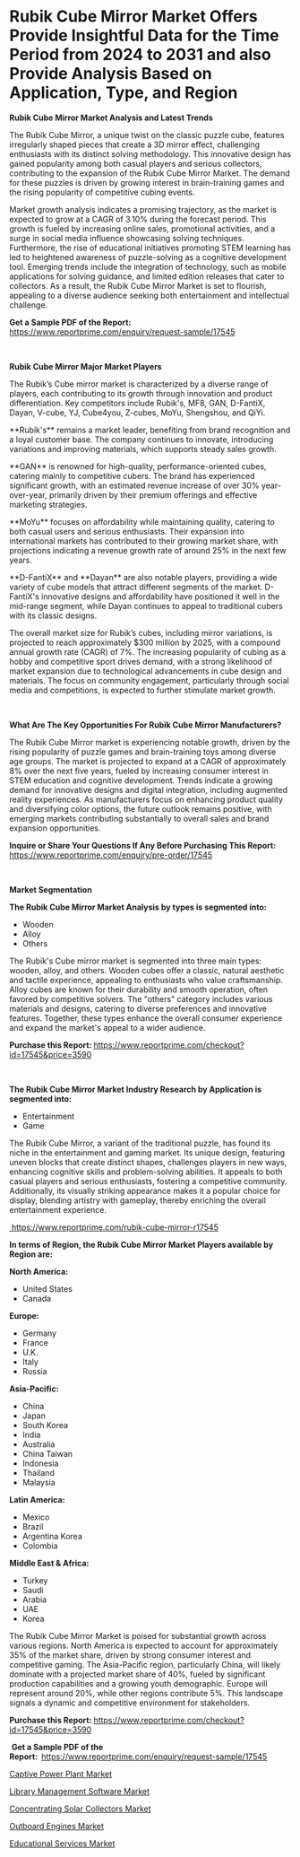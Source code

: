 <p><h1>Rubik Cube Mirror Market Offers Provide Insightful Data for the Time Period from 2024 to 2031 and also Provide Analysis Based on Application, Type, and Region</h1></p><p><strong>Rubik Cube Mirror Market Analysis and Latest Trends</strong></p>
<p><p>The Rubik Cube Mirror, a unique twist on the classic puzzle cube, features irregularly shaped pieces that create a 3D mirror effect, challenging enthusiasts with its distinct solving methodology. This innovative design has gained popularity among both casual players and serious collectors, contributing to the expansion of the Rubik Cube Mirror Market. The demand for these puzzles is driven by growing interest in brain-training games and the rising popularity of competitive cubing events.</p><p>Market growth analysis indicates a promising trajectory, as the market is expected to grow at a CAGR of 3.10% during the forecast period. This growth is fueled by increasing online sales, promotional activities, and a surge in social media influence showcasing solving techniques. Furthermore, the rise of educational initiatives promoting STEM learning has led to heightened awareness of puzzle-solving as a cognitive development tool. Emerging trends include the integration of technology, such as mobile applications for solving guidance, and limited edition releases that cater to collectors. As a result, the Rubik Cube Mirror Market is set to flourish, appealing to a diverse audience seeking both entertainment and intellectual challenge.</p></p>
<p><strong>Get a Sample PDF of the Report:&nbsp;</strong> <a href="https://www.reportprime.com/enquiry/request-sample/17545?utm_campaign=1117&utm_medium=2&utm_source=Github&utm_content=ia&utm_term=19112024&utm_id=rubik-cube-mirror">https://www.reportprime.com/enquiry/request-sample/17545</a></p>
<p>&nbsp;</p>
<p><strong>Rubik Cube Mirror Major Market Players</strong></p>
<p><p>The Rubik’s Cube mirror market is characterized by a diverse range of players, each contributing to its growth through innovation and product differentiation. Key competitors include Rubik's, MF8, GAN, D-FantiX, Dayan, V-cube, YJ, Cube4you, Z-cubes, MoYu, Shengshou, and QiYi.</p><p>**Rubik's** remains a market leader, benefiting from brand recognition and a loyal customer base. The company continues to innovate, introducing variations and improving materials, which supports steady sales growth. </p><p>**GAN** is renowned for high-quality, performance-oriented cubes, catering mainly to competitive cubers. The brand has experienced significant growth, with an estimated revenue increase of over 30% year-over-year, primarily driven by their premium offerings and effective marketing strategies.</p><p>**MoYu** focuses on affordability while maintaining quality, catering to both casual users and serious enthusiasts. Their expansion into international markets has contributed to their growing market share, with projections indicating a revenue growth rate of around 25% in the next few years.</p><p>**D-FantiX** and **Dayan** are also notable players, providing a wide variety of cube models that attract different segments of the market. D-FantiX's innovative designs and affordability have positioned it well in the mid-range segment, while Dayan continues to appeal to traditional cubers with its classic designs.</p><p>The overall market size for Rubik’s cubes, including mirror variations, is projected to reach approximately $300 million by 2025, with a compound annual growth rate (CAGR) of 7%. The increasing popularity of cubing as a hobby and competitive sport drives demand, with a strong likelihood of market expansion due to technological advancements in cube design and materials. The focus on community engagement, particularly through social media and competitions, is expected to further stimulate market growth.</p></p>
<p>&nbsp;</p>
<p><strong>What Are The Key Opportunities For Rubik Cube Mirror Manufacturers?</strong></p>
<p><p>The Rubik Cube Mirror market is experiencing notable growth, driven by the rising popularity of puzzle games and brain-training toys among diverse age groups. The market is projected to expand at a CAGR of approximately 8% over the next five years, fueled by increasing consumer interest in STEM education and cognitive development. Trends indicate a growing demand for innovative designs and digital integration, including augmented reality experiences. As manufacturers focus on enhancing product quality and diversifying color options, the future outlook remains positive, with emerging markets contributing substantially to overall sales and brand expansion opportunities.</p></p>
<p><strong>Inquire or Share Your Questions If Any Before Purchasing This Report:</strong> <a href="https://www.reportprime.com/enquiry/pre-order/17545?utm_campaign=1117&utm_medium=2&utm_source=Github&utm_content=ia&utm_term=19112024&utm_id=rubik-cube-mirror">https://www.reportprime.com/enquiry/pre-order/17545</a></p>
<p>&nbsp;</p>
<p><strong>Market Segmentation</strong></p>
<p><strong>The Rubik Cube Mirror Market Analysis by types is segmented into:</strong></p>
<p><ul><li>Wooden</li><li>Alloy</li><li>Others</li></ul></p>
<p><p>The Rubik's Cube mirror market is segmented into three main types: wooden, alloy, and others. Wooden cubes offer a classic, natural aesthetic and tactile experience, appealing to enthusiasts who value craftsmanship. Alloy cubes are known for their durability and smooth operation, often favored by competitive solvers. The "others" category includes various materials and designs, catering to diverse preferences and innovative features. Together, these types enhance the overall consumer experience and expand the market's appeal to a wider audience.</p></p>
<p><strong>Purchase this Report:&nbsp;</strong><a href="https://www.reportprime.com/checkout?id=17545&price=3590&utm_campaign=1117&utm_medium=2&utm_source=Github&utm_content=ia&utm_term=19112024&utm_id=rubik-cube-mirror">https://www.reportprime.com/checkout?id=17545&price=3590</a></p>
<p>&nbsp;</p>
<p><strong>The Rubik Cube Mirror Market Industry Research by Application is segmented into:</strong></p>
<p><ul><li>Entertainment</li><li>Game</li></ul></p>
<p><p>The Rubik Cube Mirror, a variant of the traditional puzzle, has found its niche in the entertainment and gaming market. Its unique design, featuring uneven blocks that create distinct shapes, challenges players in new ways, enhancing cognitive skills and problem-solving abilities. It appeals to both casual players and serious enthusiasts, fostering a competitive community. Additionally, its visually striking appearance makes it a popular choice for display, blending artistry with gameplay, thereby enriching the overall entertainment experience.</p></p>
<p><a href="https://www.reportprime.com/rubik-cube-mirror-r17545?utm_campaign=1117&utm_medium=2&utm_source=Github&utm_content=ia&utm_term=19112024&utm_id=rubik-cube-mirror">&nbsp;https://www.reportprime.com/rubik-cube-mirror-r17545</a></p>
<p><strong>In terms of Region, the Rubik Cube Mirror Market Players available by Region are:</strong></p>
<p>
    <p> <strong> North America: </strong>
        <ul>
            <li>United States</li>
            <li>Canada</li>
        </ul>
        </p> 
    <p> <strong> Europe: </strong>
        <ul>
            <li>Germany</li>
            <li>France</li>
            <li>U.K.</li>
            <li>Italy</li>
            <li>Russia</li>
        </ul>
        </p> 
    <p> <strong> Asia-Pacific: </strong>
        <ul>
            <li>China</li>
            <li>Japan</li>
            <li>South Korea</li>
            <li>India</li>
            <li>Australia</li>
            <li>China Taiwan</li>
            <li>Indonesia</li>
            <li>Thailand</li>
            <li>Malaysia</li>
        </ul>
        </p> 
    <p> <strong> Latin America: </strong>
        <ul>
            <li>Mexico</li>
            <li>Brazil</li>
            <li>Argentina Korea</li>
            <li>Colombia</li>
        </ul>
        </p> 
    <p> <strong> Middle East & Africa: </strong>
        <ul>
            <li>Turkey</li>
            <li>Saudi</li>
            <li>Arabia</li>
            <li>UAE</li>
            <li>Korea</li>
        </ul>
    </p>
    </p>
<p><p>The Rubik Cube Mirror Market is poised for substantial growth across various regions. North America is expected to account for approximately 35% of the market share, driven by strong consumer interest and competitive gaming. The Asia-Pacific region, particularly China, will likely dominate with a projected market share of 40%, fueled by significant production capabilities and a growing youth demographic. Europe will represent around 20%, while other regions contribute 5%. This landscape signals a dynamic and competitive environment for stakeholders.</p></p>
<p><strong>Purchase this Report: </strong><a href="https://www.reportprime.com/checkout?id=17545&price=3590&utm_campaign=1117&utm_medium=2&utm_source=Github&utm_content=ia&utm_term=19112024&utm_id=rubik-cube-mirror">https://www.reportprime.com/checkout?id=17545&price=3590</a></p>
<p>&nbsp;<strong>Get a Sample PDF of the Report:&nbsp;&nbsp;</strong><a href="https://www.reportprime.com/enquiry/request-sample/17545?utm_campaign=1117&utm_medium=2&utm_source=Github&utm_content=ia&utm_term=19112024&utm_id=rubik-cube-mirror">https://www.reportprime.com/enquiry/request-sample/17545</a></p>
<p><strong></strong></p>
<p><p><a href="https://www.linkedin.com/pulse/captive-power-plant-market-forecasted-using-segmentation-share-hw0me?utm_campaign=1117&utm_medium=2&utm_source=Github&utm_content=ia&utm_term=19112024&utm_id=rubik-cube-mirror">Captive Power Plant Market</a></p><p><a href="https://issuu.com/reportprime-2/docs/library-management-software-market-_45a733ea03b781?utm_campaign=1117&utm_medium=2&utm_source=Github&utm_content=ia&utm_term=19112024&utm_id=rubik-cube-mirror">Library Management Software Market</a></p><p><a href="https://www.linkedin.com/pulse/key-metrics-concentrating-solar-collectors-market-report-size-growth-g5wee?utm_campaign=1117&utm_medium=2&utm_source=Github&utm_content=ia&utm_term=19112024&utm_id=rubik-cube-mirror">Concentrating Solar Collectors Market</a></p><p><a href="https://www.linkedin.com/pulse/outboard-engines-market-revolution-driving-factors-forecasted-xa0kc?utm_campaign=1117&utm_medium=2&utm_source=Github&utm_content=ia&utm_term=19112024&utm_id=rubik-cube-mirror">Outboard Engines Market</a></p><p><a href="https://issuu.com/reportprime-2/docs/educational-services-market-size-20_d7c3fc66f35a6d?utm_campaign=1117&utm_medium=2&utm_source=Github&utm_content=ia&utm_term=19112024&utm_id=rubik-cube-mirror">Educational Services Market</a></p></p>